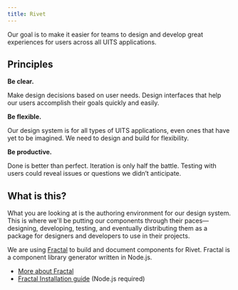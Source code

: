 ```yaml
---
title: Rivet
---
```

Our goal is to make it easier for teams to design and develop great experiences for users across all UITS applications.

## Principles

**Be clear.**

Make design decisions based on user needs. Design interfaces that help our users accomplish their goals quickly and easily.

**Be flexible.**

Our design system is for all types of UITS applications, even ones that have yet to be imagined. We need to design and build for flexibility.

**Be productive.**

Done is better than perfect. Iteration is only half the battle. Testing with users could reveal issues or questions we didn’t anticipate.

## What is this?

What you are looking at is the authoring environment for our design system. This is where we'll be putting our components through their paces—designing, developing, testing, and eventually distributing them as a package for designers and developers to use in their projects.

We are using [Fractal](http://fractal.build/) to build and document components for Rivet. Fractal is a component library generator written in Node.js.

- [More about Fractal](http://fractal.build/guide)
- [Fractal Installation guide](http://fractal.build/guide/installation) (Node.js required)
